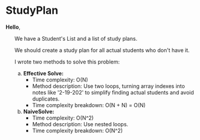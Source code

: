 <h1>StudyPlan</h1>
<b>Hello</b>,
 <ol>
      <p>We have a Student's List and a list of study plans.</p>
      <p>We should create a study plan for all actual students who don't have it.</p>
      <p>I wrote two methods to solve this problem:</p>
      <ol type="a">
        <li>
          <strong>Effective Solve:</strong>
          <ul>
            <li>Time complexity: O(N)</li>
            <li>Method description: Use two loops, turning array indexes into notes like '2-19-202' to simplify finding actual students and avoid duplicates.</li>
            <li>Time complexity breakdown: O(N + N) = O(N)</li>
          </ul>
        </li>
        <li>
          <strong>NaiveSolve:</strong>
          <ul>
            <li>Time complexity: O(N^2)</li>
            <li>Method description: Use nested loops.</li>
            <li>Time complexity breakdown: O(N^2)</li>
          </ul>
        </li>
      </ol>
    </li>
  </ol>
